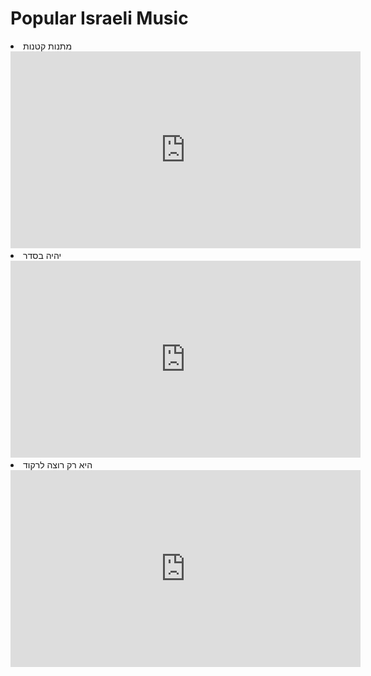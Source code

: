 
<h1>Popular Israeli Music</h1>

<li lang="he">
  מתנות קטנות
<iframe width="560" height="315" src="https://www.youtube.com/embed/5JmZqEf_4w0" frameborder="0" allow="accelerometer; autoplay; encrypted-media; gyroscope; picture-in-picture" allowfullscreen></iframe>


<li lang="he">
  יהיה בסדר
 <iframe width="560" height="315" src="https://www.youtube.com/embed/OcBBFzJJi-k" frameborder="0" allow="accelerometer; autoplay; encrypted-media; gyroscope; picture-in-picture" allowfullscreen></iframe>
 
<li lang="he">
  היא רק רוצה לרקוד 
<iframe width="560" height="315" src="https://www.youtube.com/embed/41EhId5CrFE" frameborder="0" allow="accelerometer; autoplay; encrypted-media; gyroscope; picture-in-picture" allowfullscreen></iframe>

  
